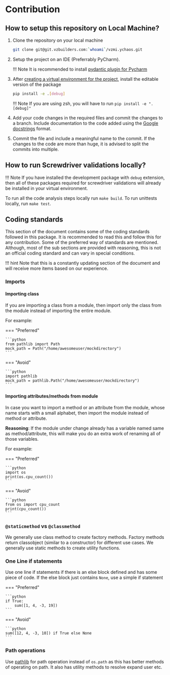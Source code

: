 # Contribution

## How to setup this repository on Local Machine?

1. Clone the repository on your local machine

    ```bash
    git clone git@git.vzbuilders.com:`whoami`/vzmi.ychaos.git
    ```

2. Setup the project on an IDE (Preferrably PyCharm).

    !!! Note
        It is recommended to install [pydantic plugin for Pycharm](https://pydantic-docs.helpmanual.io/pycharm_plugin/)

3. After [creating a virtual environment for the project](https://www.jetbrains.com/help/pycharm/creating-virtual-environment.html),
install the editable version of the package

    ```bash
    pip install -e .[debug]
    ```
    
    !!! Note
        If you are using zsh, you will have to run `pip install -e ".[debug]"`

4. Add your code changes in the required files and commit the changes to a branch. Include documentation
to the code added using the [Google docstrings](https://sphinxcontrib-napoleon.readthedocs.io/en/latest/example_google.html) format.

5. Commit the file and include a meaningful name to the commit. If the changes to the code
are more than huge, it is advised to split the commits into multiple.

## How to run Screwdriver validations locally?

!!! Note
    If you have installed the development package with `debug` extension, then all of these
    packages required for screwdriver validations will already be installed in your virtual environment.

To run all the code analysis steps locally run `make build`. To
run unittests locally, run `make test`.

## Coding standards

This section of the document contains some of the coding standards
followed in this package. It is recommended to read this and follow this
for any contribution. Some of the preferred way of standards are mentioned.
Although, most of the sub sections are provided with reasoning, this is not an
official coding standard and can vary in special conditions.

!!! hint
    Note that this is a constantly updating section of the document
    and will receive more items based on our experience.

### Imports

#### Importing class

If you are importing a class from a module, then import only the class from the module 
instead of importing the entire module.

For example:

=== "Preferred"

    ```python
    from pathlib import Path
    mock_path = Path("/home/awesomeuser/mockdirectory")
    ```

=== "Avoid"

    ```python
    import pathlib
    mock_path = pathlib.Path("/home/awesomeuser/mockdirectory")
    ```

#### Importing attributes/methods from module

In case you want to import a method or an attribute from the module, 
whose name starts with a small alphabet, then import the module instead of
method or attribute.

**Reasoning**: If the module under change already has a variable named
same as method/attribute, this will make you do an extra work of renaming
all of those variables.

For example:

=== "Preferred"

    ```python
    import os
    print(os.cpu_count())
    ```

=== "Avoid"
    
    ```python
    from os import cpu_count
    print(cpu_count())
    ```

### `@staticmethod` vs `@classmethod`

We generally use class method to create factory methods. Factory methods return classobject
(similar to a constructor) for different use cases. We generally use static methods to create
utility functions.

### One Line if statements

Use one line if statements if there is an else block defined and has some
piece of code. If the else block just contains `None`, use a simple if statement

=== "Preferred"

    ```python
    if True:
        sum([1, 4, -3, 19])
    ```

=== "Avoid"
    
    ```python
    sum([12, 4, -3, 10]) if True else None
    ```
    
### Path operations

Use [pathlib](https://docs.python.org/3/library/pathlib.html) for path operation instead of
`os.path` as this has better methods of operating on path. It also has utility methods to resolve
expand user etc. 